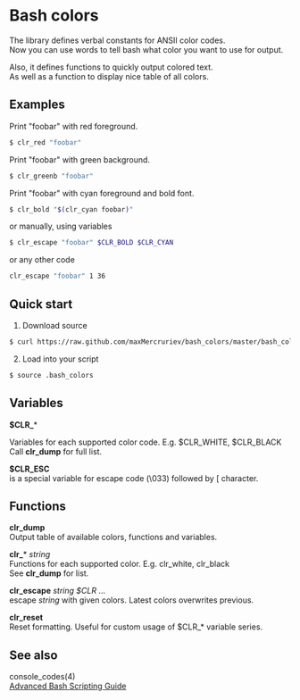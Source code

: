 Bash colors
===========

The library defines verbal constants for ANSII color codes.  
Now you can use words to tell bash what color you want to use for output.

Also, it defines functions to quickly output colored text.  
As well as a function to display nice table of all colors.


Examples
--------

Print "foobar" with red foreground.  
```sh
$ clr_red "foobar"
```

Print "foobar" with green background.  
```sh
$ clr_greenb "foobar"
```

Print "foobar" with cyan foreground and bold font.  
```sh
$ clr_bold "$(clr_cyan foobar)"
```

or manually, using variables  
```sh
$ clr_escape "foobar" $CLR_BOLD $CLR_CYAN
```

or any other code  
```sh
clr_escape "foobar" 1 36
```


Quick start
------------

1. Download source  
```sh
$ curl https://raw.github.com/maxMercruriev/bash_colors/master/bash_colors.sh > .bash_colors
```

2. Load into your script
```sh
$ source .bash_colors
```


Variables
---------

**$CLR_***  
  
Variables for each supported color code. E.g. $CLR_WHITE, $CLR_BLACK  
Call **clr_dump** for full list.

**$CLR_ESC**  
is a special variable for escape code (\033) followed by [ character.


Functions
---------

**clr_dump**  
Output table of available colors, functions and variables.

**clr_*** _string_  
Functions for each supported color. E.g. clr_white, clr_black  
See **clr_dump** for list.

**clr_escape** _string_ _$CLR_ ...  
escape _string_ with given colors. Latest colors overwrites previous.

**clr_reset**  
Reset formatting. Useful for custom usage of $CLR_* variable series.


See also
--------

console_codes(4)  
[Advanced Bash Scripting Guide](http://tldp.org/LDP/abs/html/colorizing.html)
